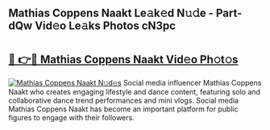 ## Mathias Coppens Naakt Le𝚊k𝚎d N𝚞𝚍e - Part-dQw Vid𝚎o Le𝚊ks Photos cN3pc

# <h2><a href="http://fb4ngl4.evod.top/?m=Mathias+Coppens+Naakt">🔗 👉🔴 Mathias Coppens Naakt Vid𝚎o Ph𝚘t𝚘s</a></h2>

[![Mathias Coppens Naakt N𝚞d𝚎s](https://i.imgur.com/8V9OHl7.gif)](http://fb4ngl4.evod.top/?m=Mathias+Coppens+Naakt)
Social media influencer Mathias Coppens Naakt who creates engaging lifestyle and dance content, featuring solo and collaborative dance trend performances and mini vlogs. Social media Mathias Coppens Naakt has become an important platform for public figures to engage with their followers. 
